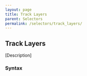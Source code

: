 ```yaml
---
layout: page
title: Track Layers
parent: Selectors
permalink: /selectors/track_layers/
---
```


## Track Layers

[Description]

### Syntax

```js

```

